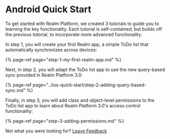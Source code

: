 # Android Quick Start

To get started with Realm Platform, we created 3 tutorials to guide you to learning the key functionality. Each tutorial is self-contained, but builds off the previous tutorial, to incorporate more advanced functionality.

In step 1, you will create your first Realm app, a simple ToDo list that automatically synchronizes across devices:

{% page-ref page="step-1-my-first-realm-app.md" %}

Next, in step 2, you will adapt the ToDo list app to use the new query-based sync provided in Realm Platform 3.0:

{% page-ref page="../ios-quick-start/step-2-adding-query-based-sync.md" %}

Finally, in step 3, you will add class and object-level permissions to the ToDo list app to learn about Realm Platform 3.0's access control functionality:

{% page-ref page="step-3-adding-permissions.md" %}



Not what you were looking for? [Leave Feedback](https://realm3.typeform.com/to/A4guM3) 

